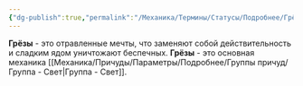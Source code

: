 ```yaml
---
{"dg-publish":true,"permalink":"/Механика/Термины/Статусы/Подробнее/Грёзы/","noteIcon":"","created":"2025-09-02T19:54:46.506+03:00","updated":"2025-09-24T17:59:05.097+03:00"}
---
```




**Грёзы** - это отравленные мечты, что заменяют собой действительность и сладким ядом уничтожают беспечных.
**Грёзы** - это основная механика [[Механика/Причуды/Параметры/Подробнее/Группы причуд/Группа - Свет\|Группа - Свет]].